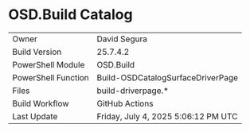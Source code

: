 ﻿# OSD.Build Catalog

| | |
|-|-|
| Owner | David Segura |
| Build Version | 25.7.4.2 |
| PowerShell Module | OSD.Build |
| PowerShell Function | Build-OSDCatalogSurfaceDriverPage |
| Files | build-driverpage.* |
| Build Workflow | GitHub Actions |
| Last Update | Friday, July 4, 2025 5:06:12 PM UTC |
